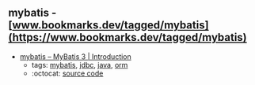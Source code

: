 mybatis - [www.bookmarks.dev/tagged/mybatis](https://www.bookmarks.dev/tagged/mybatis)
---
* [mybatis – MyBatis 3 | Introduction](http://www.mybatis.org/mybatis-3/)
    * tags: [mybatis](../tagged/mybatis.md), [jdbc](../tagged/jdbc.md), [java](../tagged/java.md), [orm](../tagged/orm.md)
    * :octocat: [source code](https://github.com/mybatis/mybatis-3)
